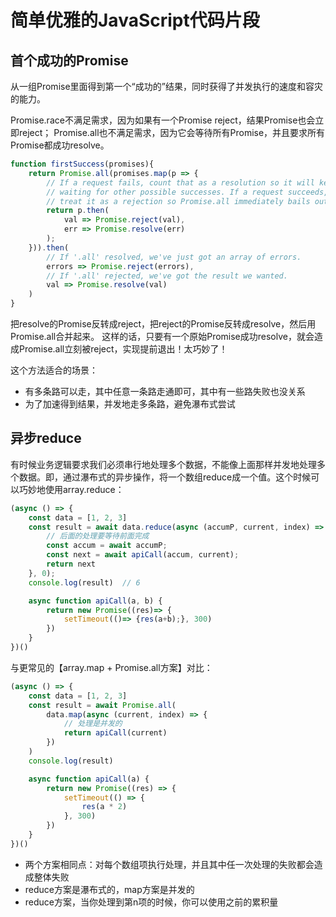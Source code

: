 # 简单优雅的JavaScript代码片段

## 首个成功的Promise

从一组Promise里面得到第一个“成功的”结果，同时获得了并发执行的速度和容灾的能力。

Promise.race不满足需求，因为如果有一个Promise reject，结果Promise也会立即reject；
Promise.all也不满足需求，因为它会等待所有Promise，并且要求所有Promise都成功resolve。

```javascript
function firstSuccess(promises){
    return Promise.all(promises.map(p => {
        // If a request fails, count that as a resolution so it will keep
        // waiting for other possible successes. If a request succeeds,
        // treat it as a rejection so Promise.all immediately bails out.
        return p.then(
            val => Promise.reject(val),
            err => Promise.resolve(err)
        );
    })).then(
        // If '.all' resolved, we've just got an array of errors.
        errors => Promise.reject(errors),
        // If '.all' rejected, we've got the result we wanted.
        val => Promise.resolve(val)
    )
}
```

把resolve的Promise反转成reject，把reject的Promise反转成resolve，然后用Promise.all合并起来。
这样的话，只要有一个原始Promise成功resolve，就会造成Promise.all立刻被reject，实现提前退出！太巧妙了！

这个方法适合的场景：

- 有多条路可以走，其中任意一条路走通即可，其中有一些路失败也没关系
- 为了加速得到结果，并发地走多条路，避免瀑布式尝试

## 异步reduce

有时候业务逻辑要求我们必须串行地处理多个数据，不能像上面那样并发地处理多个数据。即，通过瀑布式的异步操作，将一个数组reduce成一个值。这个时候可以巧妙地使用array.reduce：

```javascript
(async () => {
    const data = [1, 2, 3]
    const result = await data.reduce(async (accumP, current, index) => {
        // 后面的处理要等待前面完成
        const accum = await accumP;
        const next = await apiCall(accum, current);
        return next
    }, 0);
    console.log(result)  // 6

    async function apiCall(a, b) {
        return new Promise((res)=> {
            setTimeout(()=> {res(a+b);}, 300)
        })
    }
})()
```

与更常见的【array.map + Promise.all方案】对比：

```javascript
(async () => {
    const data = [1, 2, 3]
    const result = await Promise.all(
        data.map(async (current, index) => {
            // 处理是并发的
            return apiCall(current)
        })
    )
    console.log(result)

    async function apiCall(a) {
        return new Promise((res) => {
            setTimeout(() => {
                res(a * 2)
            }, 300)
        })
    }
})()
```

- 两个方案相同点：对每个数组项执行处理，并且其中任一次处理的失败都会造成整体失败
- reduce方案是瀑布式的，map方案是并发的
- reduce方案，当你处理到第n项的时候，你可以使用之前的累积量